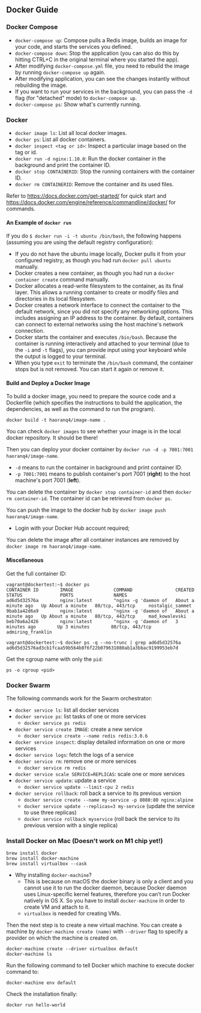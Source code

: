 ## Docker Guide

### Docker Compose

- `docker-compose up`: Compose pulls a Redis image, builds an image for your code, and starts the services you defined.
- `docker-compose down`: Stop the application (you can also do this by hitting CTRL+C in the original terminal where you started the app).
- After modifying `docker-compose.yml` file, you need to rebuild the image by running `docker-compose up` again.
- After modifying application, you can see the changes instantly without rebuilding the image.
- If you want to run your services in the background, you can pass the `-d` flag (for "detached" mode) to `docker-compose up`.
- `docker-compose ps`: Show what's currently running.

### Docker

- `docker image ls`: List all local docker images.
- `docker ps`: List all docker containers.
- `docker inspect <tag or id>`: Inspect a particular image based on the tag or id.
- `docker run -d nginx:1.10.0`: Run the docker container in the background and print the container ID.
- `docker stop CONTAINERID`: Stop the running containers with the container ID.
- `docker rm CONTAINERID`: Remove the container and its used files.

Refer to https://docs.docker.com/get-started/ for quick start and https://docs.docker.com/engine/reference/commandline/docker/ for commands.

#### An Example of `docker run`

If you do `$ docker run -i -t ubuntu /bin/bash`, the following happens (assuming you are using the default registry configuration):

- If you do not have the ubuntu image locally, Docker pulls it from your configured registry, as though you had run `docker pull ubuntu` manually.
- Docker creates a new container, as though you had run a `docker container create` command manually.
- Docker allocates a read-write filesystem to the container, as its final layer. This allows a running container to create or modify files and directories in its local filesystem.
- Docker creates a network interface to connect the container to the default network, since you did not specify any networking options. This includes assigning an IP address to the container. By default, containers can connect to external networks using the host machine's network connection.
- Docker starts the container and executes `/bin/bash`. Because the container is running interactively and attached to your terminal (due to the `-i` and `-t` flags), you can provide input using your keyboard while the output is logged to your terminal.
- When you type `exit` to terminate the `/bin/bash` command, the container stops but is not removed. You can start it again or remove it.

#### Build and Deploy a Docker Image

To build a docker image, you need to prepare the source code and a Dockerfile (which specifies the instructions to build the application, the dependencies, as well as the command to run the program).

```
docker build -t haoranq4/image-name .
```

You can check `docker images` to see whether your image is in the local docker repository. It should be there!

Then you can deploy your docker container by `docker run -d -p 7001:7001 haoranq4/image-name`.

- `-d` means to run the container in background and print container ID.
- `-p 7001:7001` means to publish container's port 7001 (**right**) to the host machine's port 7001 (**left**).

You can delete the container by `docker stop container-id` and then `docker rm container-id`. The container id can be retrieved from `docker ps`.

You can push the image to the docker hub by `docker image push haoranq4/image-name`.
- Login with your Docker Hub account required;

You can delete the image after all container instances are removed by `docker image rm haoranq4/image-name`.

#### Miscellaneous

Get the full container ID:

```
vagrant@dockertest:~$ docker ps
CONTAINER ID        IMAGE               COMMAND                CREATED              STATUS              PORTS               NAMES
ad6d5d32576a        nginx:latest        "nginx -g 'daemon of   About a minute ago   Up About a minute   80/tcp, 443/tcp     nostalgic_sammet
9bab1a42d6a9        nginx:latest        "nginx -g 'daemon of   About a minute ago   Up About a minute   80/tcp, 443/tcp     mad_kowalevski
beb70a6a2426        nginx:latest        "nginx -g 'daemon of   3 minutes ago        Up 3 minutes        80/tcp, 443/tcp     admiring_franklin

vagrant@dockertest:~$ docker ps -q --no-trunc | grep ad6d5d32576a
ad6d5d32576ad3cb1fcaa59b564b8f6f22b079631080ab1a3bbac9199953eb7d
```

Get the cgroup name with only the `pid`:

```
ps -o cgroup <pid>
```

### Docker Swarm

The following commands work for the Swarm orchestrator:

- `docker service ls`: list all docker services
- `docker service ps`: list tasks of one or more services
  - `docker service ps redis`
- `docker service create IMAGE`: create a new service
  - `docker service create --name redis redis:3.0.6`
- `docker service inspect`: display detailed information on one or more services
- `docker service logs`: fetch the logs of a service
- `docker service rm`: remove one or more services
  - `docker service rm redis`
- `docker service scale SERVICE=REPLICAS`: scale one or more services
- `docker service update`: update a service
  - `docker service update --limit-cpu 2 redis`
- `docker service rollback`: roll back a service to its previous version
  - `docker service create --name my-service -p 8080:80 nginx:alpine`
  - `docker service update --replicas=3 my-service` (update the service to use three replicas)
  - `docker service rollback myservice` (roll back the service to its previous version with a single replica)

### Install Docker on Mac (Doesn't work on M1 chip yet!)

```
brew install docker
brew install docker-machine
brew install virtualbox --cask
```

- Why installing `docker-machine`?
    - This is because on macOS the docker binary is only a client and you cannot use it to run the docker daemon, because Docker daemon uses Linux-specific kernel features, therefore you can’t run Docker natively in OS X. So you have to install `docker-machine` in order to create VM and attach to it.
    - `virtualbox` is needed for creating VMs.

Then the next step is to create a new virtual machine. You can create a machine by `docker-machine create (name)` with `--driver` flag to specify a provider on which the machine is created on.

```
docker-machine create --driver virtualbox default
docker-machine ls
```

Run the following command to tell Docker which machine to execute docker command to:

```
docker-machine env default
```

Check the installation finally:

```
docker run hello-world
```

